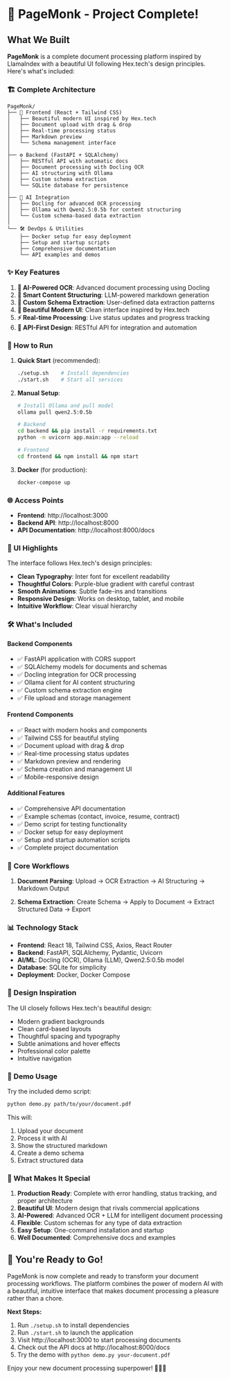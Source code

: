 # 🎉 PageMonk - Project Complete!

## What We Built

**PageMonk** is a complete document processing platform inspired by LlamaIndex with a beautiful UI following Hex.tech's design principles. Here's what's included:

### 🏗️ Complete Architecture

```
PageMonk/
├── 🎨 Frontend (React + Tailwind CSS)
│   ├── Beautiful modern UI inspired by Hex.tech
│   ├── Document upload with drag & drop
│   ├── Real-time processing status
│   ├── Markdown preview
│   └── Schema management interface
│
├── ⚙️ Backend (FastAPI + SQLAlchemy)
│   ├── RESTful API with automatic docs
│   ├── Document processing with Docling OCR
│   ├── AI structuring with Ollama
│   ├── Custom schema extraction
│   └── SQLite database for persistence
│
├── 🤖 AI Integration
│   ├── Docling for advanced OCR processing
│   ├── Ollama with Qwen2.5:0.5b for content structuring
│   └── Custom schema-based data extraction
│
└── 🛠️ DevOps & Utilities
    ├── Docker setup for easy deployment
    ├── Setup and startup scripts
    ├── Comprehensive documentation
    └── API examples and demos
```

### ✨ Key Features

1. **🤖 AI-Powered OCR**: Advanced document processing using Docling
2. **📝 Smart Content Structuring**: LLM-powered markdown generation  
3. **🎯 Custom Schema Extraction**: User-defined data extraction patterns
4. **🎨 Beautiful Modern UI**: Clean interface inspired by Hex.tech
5. **⚡ Real-time Processing**: Live status updates and progress tracking
6. **🔗 API-First Design**: RESTful API for integration and automation

### 🚀 How to Run

1. **Quick Start** (recommended):
   ```bash
   ./setup.sh    # Install dependencies
   ./start.sh    # Start all services
   ```

2. **Manual Setup**:
   ```bash
   # Install Ollama and pull model
   ollama pull qwen2.5:0.5b
   
   # Backend
   cd backend && pip install -r requirements.txt
   python -m uvicorn app.main:app --reload
   
   # Frontend  
   cd frontend && npm install && npm start
   ```

3. **Docker** (for production):
   ```bash
   docker-compose up
   ```

### 🌐 Access Points

- **Frontend**: http://localhost:3000
- **Backend API**: http://localhost:8000  
- **API Documentation**: http://localhost:8000/docs

### 📱 UI Highlights

The interface follows Hex.tech's design principles:
- **Clean Typography**: Inter font for excellent readability
- **Thoughtful Colors**: Purple-blue gradient with careful contrast
- **Smooth Animations**: Subtle fade-ins and transitions
- **Responsive Design**: Works on desktop, tablet, and mobile
- **Intuitive Workflow**: Clear visual hierarchy

### 🛠️ What's Included

#### Backend Components
- ✅ FastAPI application with CORS support
- ✅ SQLAlchemy models for documents and schemas
- ✅ Docling integration for OCR processing
- ✅ Ollama client for AI content structuring
- ✅ Custom schema extraction engine
- ✅ File upload and storage management

#### Frontend Components  
- ✅ React with modern hooks and components
- ✅ Tailwind CSS for beautiful styling
- ✅ Document upload with drag & drop
- ✅ Real-time processing status updates
- ✅ Markdown preview and rendering
- ✅ Schema creation and management UI
- ✅ Mobile-responsive design

#### Additional Features
- ✅ Comprehensive API documentation
- ✅ Example schemas (contact, invoice, resume, contract)
- ✅ Demo script for testing functionality
- ✅ Docker setup for easy deployment
- ✅ Setup and startup automation scripts
- ✅ Complete project documentation

### 🎯 Core Workflows

1. **Document Parsing**:
   Upload → OCR Extraction → AI Structuring → Markdown Output

2. **Schema Extraction**:
   Create Schema → Apply to Document → Extract Structured Data → Export

### 📊 Technology Stack

- **Frontend**: React 18, Tailwind CSS, Axios, React Router
- **Backend**: FastAPI, SQLAlchemy, Pydantic, Uvicorn
- **AI/ML**: Docling (OCR), Ollama (LLM), Qwen2.5:0.5b model
- **Database**: SQLite for simplicity
- **Deployment**: Docker, Docker Compose

### 🎨 Design Inspiration

The UI closely follows Hex.tech's beautiful design:
- Modern gradient backgrounds
- Clean card-based layouts  
- Thoughtful spacing and typography
- Subtle animations and hover effects
- Professional color palette
- Intuitive navigation

### 🚀 Demo Usage

Try the included demo script:
```bash
python demo.py path/to/your/document.pdf
```

This will:
1. Upload your document
2. Process it with AI
3. Show the structured markdown
4. Create a demo schema
5. Extract structured data

### 🎉 What Makes It Special

1. **Production Ready**: Complete with error handling, status tracking, and proper architecture
2. **Beautiful UI**: Modern design that rivals commercial applications  
3. **AI-Powered**: Advanced OCR + LLM for intelligent document processing
4. **Flexible**: Custom schemas for any type of data extraction
5. **Easy Setup**: One-command installation and startup
6. **Well Documented**: Comprehensive docs and examples

## 🎊 You're Ready to Go!

PageMonk is now complete and ready to transform your document processing workflows. The platform combines the power of modern AI with a beautiful, intuitive interface that makes document processing a pleasure rather than a chore.

**Next Steps:**
1. Run `./setup.sh` to install dependencies
2. Run `./start.sh` to launch the application  
3. Visit http://localhost:3000 to start processing documents
4. Check out the API docs at http://localhost:8000/docs
5. Try the demo with `python demo.py your-document.pdf`

Enjoy your new document processing superpower! 🚀📄✨